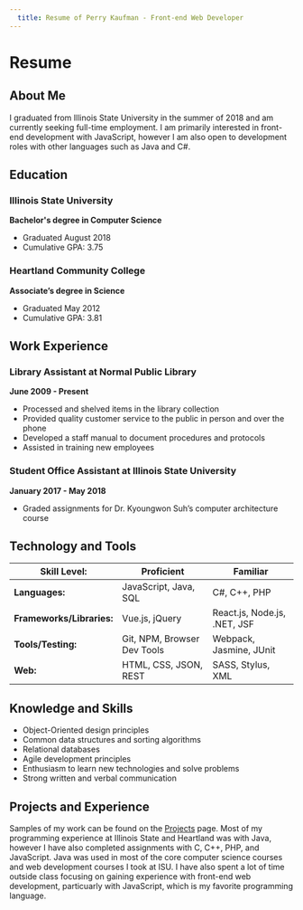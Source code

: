 ```yaml
---
  title: Resume of Perry Kaufman - Front-end Web Developer
---
```


# Resume

## About Me

I graduated from Illinois State University in the summer of 2018 and am currently seeking full-time employment. I am primarily interested in front-end development with JavaScript, however I am also open to development roles with other languages such as Java and C#.

## Education
### Illinois State University
**Bachelor's degree in Computer Science**
* Graduated August 2018
* Cumulative GPA: 3.75

### Heartland Community College
**Associate’s degree in Science**
* Graduated May 2012
* Cumulative GPA: 3.81

## Work Experience
### Library Assistant at Normal Public Library
**June 2009 - Present**
* Processed and shelved items in the library collection
* Provided quality customer service to the public in person and over the phone
* Developed a staff manual to document procedures and protocols
* Assisted in training new employees

### Student Office Assistant at Illinois State University
**January 2017 - May 2018**
* Graded assignments for Dr. Kyoungwon Suh’s computer architecture course

## Technology and Tools
| **Skill Level:** |**Proficient**|**Familiar**|
|--|--|--|
| **Languages:** | JavaScript, Java, SQL | C#, C++, PHP |
| **Frameworks/Libraries:** | Vue.js, jQuery | React.js, Node.js, .NET, JSF |
| **Tools/Testing:** | Git, NPM, Browser Dev Tools | Webpack, Jasmine, JUnit |
| **Web:** | HTML, CSS, JSON, REST | SASS, Stylus, XML |

## Knowledge and Skills
* Object-Oriented design principles
* Common data structures and sorting algorithms
* Relational databases
* Agile development principles
* Enthusiasm to learn new technologies and solve problems
* Strong written and verbal communication

## Projects and Experience
Samples of my work can be found on the [Projects](/projects/) page. Most of my programming experience at Illinois State and Heartland was with Java, however I have also completed assignments with C, C++, PHP, and JavaScript. Java was used in most of the core computer science courses and web development courses I took at ISU. I have also spent a lot of time outside class focusing on gaining experience with front-end web development, particuarly with JavaScript, which is my favorite programming language.
